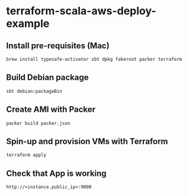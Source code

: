 # terraform-scala-aws-deploy-example

## Install pre-requisites (Mac)
```
brew install typesafe-activator sbt dpkg fakeroot packer terraform
```

## Build Debian package
```
sbt debian:packageBin
```

## Create AMI with Packer
```
packer build packer.json
```

## Spin-up and provision VMs with Terraform
```
terraform apply
```

## Check that App is working
```
http://<instance.public_ip>:9000
```
